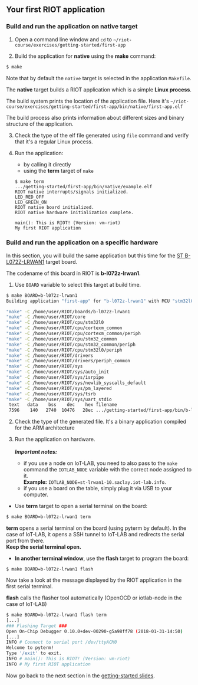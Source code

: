 ## Your first RIOT application

### Build and run the application on **native** target

1. Open a command line window and `cd` to
  `~/riot-course/exercises/getting-started/first-app`

2. Build the application for **native** using the **make** command:
  ```sh
  $ make
  ```
Note that by default the `native` target is selected in the application
`Makefile`.

The **native** target builds a RIOT application which is a simple
**Linux process**.

The build system prints the location of the application file. Here it's
`~/riot-course/exercises/getting-started/first-app/bin/native/first-app.elf`

The build process also prints information about different sizes and binary
structure of the application.

3. Check the type of the elf file generated using `file` command and verify
   that it's a regular Linux process.

4. Run the application:
   - by calling it directly
   - using the **term** target of `make`
   ```
   $ make term
   .../getting-started/first-app/bin/native/example.elf
   RIOT native interrupts/signals initialized.
   LED_RED_OFF
   LED_GREEN_ON
   RIOT native board initialized.
   RIOT native hardware initialization complete.

   main(): This is RIOT! (Version: vm-riot)
   My first RIOT application
   ```

### Build and run the application on a specific hardware

In this section, you will build the same application but this time for the
[ST B-L072Z-LRWAN1](https://www.st.com/en/evaluation-tools/b-l072z-lrwan1.html)
target board.

The codename of this board in RIOT is **b-l072z-lrwan1**.

1. Use `BOARD` variable to select this target at build time.

```sh
$ make BOARD=b-l072z-lrwan1
Building application "first-app" for "b-l072z-lrwan1" with MCU "stm32l0".

"make" -C /home/user/RIOT/boards/b-l072z-lrwan1
"make" -C /home/user/RIOT/core
"make" -C /home/user/RIOT/cpu/stm32l0
"make" -C /home/user/RIOT/cpu/cortexm_common
"make" -C /home/user/RIOT/cpu/cortexm_common/periph
"make" -C /home/user/RIOT/cpu/stm32_common
"make" -C /home/user/RIOT/cpu/stm32_common/periph
"make" -C /home/user/RIOT/cpu/stm32l0/periph
"make" -C /home/user/RIOT/drivers
"make" -C /home/user/RIOT/drivers/periph_common
"make" -C /home/user/RIOT/sys
"make" -C /home/user/RIOT/sys/auto_init
"make" -C /home/user/RIOT/sys/isrpipe
"make" -C /home/user/RIOT/sys/newlib_syscalls_default
"make" -C /home/user/RIOT/sys/pm_layered
"make" -C /home/user/RIOT/sys/tsrb
"make" -C /home/user/RIOT/sys/uart_stdio
 text   data    bss    dec    hex filename
 7596    140   2740  10476   28ec .../getting-started/first-app/bin/b-l072z-lrwan1/first-app.elf
```

2. Check the type of the generated file. It's a binary application compiled for
  the ARM architecture

3. Run the application on hardware.
  <br><br>_**Important notes:**_
    - if you use a node on IoT-LAB, you need to also
  pass to the `make` command the `IOTLAB_NODE` variable with the correct node
  assigned to it.<br>
  __Example:__ `IOTLAB_NODE=st-lrwan1-10.saclay.iot-lab.info`.<br>
    - if you use a board on the table, simply plug it via USB to your computer.

  - Use **term** target to open a serial terminal on the board:
  ```sh
  $ make BOARD=b-l072z-lrwan1 term
  ```
  **term** opens a serial terminal on the board (using pyterm by default). In the
  case of IoT-LAB, it opens a SSH tunnel to IoT-LAB and redirects the serial port
  from there.
  <br>**Keep the serial terminal open.**
  - **In another terminal window**, use the **flash** target to program the
  board:
  ```
  $ make BOARD=b-l072z-lrwan1 flash
  ```
  Now take a look at the message displayed by the RIOT application in the first
  serial terminal.

**flash** calls the flasher tool automatically (OpenOCD or iotlab-node in the
case of IoT-LAB)

```sh
$ make BOARD=b-l072z-lrwan1 flash term
[...]
### Flashing Target ###
Open On-Chip Debugger 0.10.0+dev-00290-g5a98ff78 (2018-01-31-14:50)
[...]
INFO # Connect to serial port /dev/ttyACM0
Welcome to pyterm!
Type '/exit' to exit.
INFO # main(): This is RIOT! (Version: vm-riot)
INFO # My first RIOT application
```

Now go back to the next section in the
[getting-started slides](https://aabadie.github.io/riot-course/slides/02-getting-started/#11).
